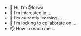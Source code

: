 - 👋 Hi, I’m @Iorwa
- 👀 I’m interested in ...
- 🌱 I’m currently learning ...
- 💞️ I’m looking to collaborate on ...
- 📫 How to reach me ...

<!---
Iorwa/Iorwa is a ✨ special ✨ repository because its `README.md` (this file) appears on your GitHub profile.
You can click the Preview link to take a look at your changes.
--->
